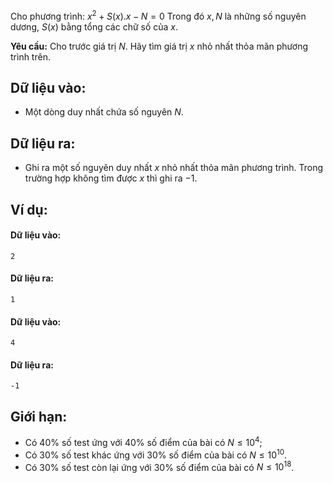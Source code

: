 Cho phương trình: $x^2 + S(x).x - N = 0$
Trong đó $x, N$ là những số nguyên dương, $S(x)$ bằng tổng các chữ số của $x$.

**Yêu cầu:** Cho trước giá trị $N$. Hãy tìm giá trị $x$ nhỏ nhất thỏa mãn phương trình trên.

## Dữ liệu vào:
- Một dòng duy nhất chứa số nguyên $N$.

## Dữ liệu ra:
- Ghi ra một số nguyên duy nhất $x$ nhỏ nhất thỏa mãn phương trình. Trong trường hợp không tìm được $x$ thì ghi ra $-1$.

## Ví dụ:
#### Dữ liệu vào:
```
2
```

#### Dữ liệu ra:
```
1
```

#### Dữ liệu vào:
```
4
```

#### Dữ liệu ra:
```
-1
```

## Giới hạn:
- Có $40\%$ số test ứng với $40\%$ số điểm của bài có $N≤10^4$;
- Có $30\%$ số test khác ứng với $30\%$ số điểm của bài có $N ≤ 10^{10}$.
- Có $30\%$ số test còn lại ứng với $30\%$ số điểm của bài có $N ≤ 10^{18}$.